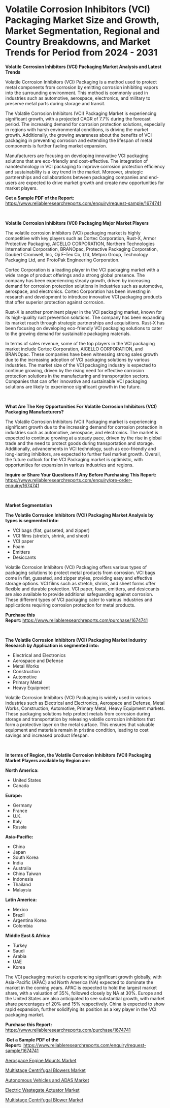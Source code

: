 <p><h1>Volatile Corrosion Inhibitors (VCI) Packaging Market Size and Growth, Market Segmentation, Regional and Country Breakdowns, and Market Trends for Period from 2024 -  2031</h1></p><p><strong>Volatile Corrosion Inhibitors (VCI) Packaging Market Analysis and Latest Trends</strong></p>
<p><p>Volatile Corrosion Inhibitors (VCI) Packaging is a method used to protect metal components from corrosion by emitting corrosion inhibiting vapors into the surrounding environment. This method is commonly used in industries such as automotive, aerospace, electronics, and military to preserve metal parts during storage and transit.</p><p>The Volatile Corrosion Inhibitors (VCI) Packaging Market is experiencing significant growth, with a projected CAGR of 7.7% during the forecast period. The increasing demand for corrosion protection solutions, especially in regions with harsh environmental conditions, is driving the market growth. Additionally, the growing awareness about the benefits of VCI packaging in preventing corrosion and extending the lifespan of metal components is further fueling market expansion.</p><p>Manufacturers are focusing on developing innovative VCI packaging solutions that are eco-friendly and cost-effective. The integration of nanotechnology in VCI packaging to improve corrosion protection efficiency and sustainability is a key trend in the market. Moreover, strategic partnerships and collaborations between packaging companies and end-users are expected to drive market growth and create new opportunities for market players.</p></p>
<p><strong>Get a Sample PDF of the Report:&nbsp;</strong> <a href="https://www.reliableresearchreports.com/enquiry/request-sample/1674741">https://www.reliableresearchreports.com/enquiry/request-sample/1674741</a></p>
<p>&nbsp;</p>
<p><strong>Volatile Corrosion Inhibitors (VCI) Packaging Major Market Players</strong></p>
<p><p>The volatile corrosion inhibitors (VCI) packaging market is highly competitive with key players such as Cortec Corporation, Rust-X, Armor Protective Packaging, AICELLO CORPORATION, Northern Technologies International Corporation, BRANOpac, Protective Packaging Corporation, Daubert Cromwell, Inc, Oji F-Tex Co, Ltd, Metpro Group, Technology Packaging Ltd, and ProtoPak Engineering Corporation.</p><p>Cortec Corporation is a leading player in the VCI packaging market with a wide range of product offerings and a strong global presence. The company has been experiencing steady growth, driven by increasing demand for corrosion protection solutions in industries such as automotive, aerospace, and electronics. Cortec Corporation has been investing in research and development to introduce innovative VCI packaging products that offer superior protection against corrosion.</p><p>Rust-X is another prominent player in the VCI packaging market, known for its high-quality rust prevention solutions. The company has been expanding its market reach through strategic partnerships and acquisitions. Rust-X has been focusing on developing eco-friendly VCI packaging solutions to cater to the growing demand for sustainable packaging materials.</p><p>In terms of sales revenue, some of the top players in the VCI packaging market include Cortec Corporation, AICELLO CORPORATION, and BRANOpac. These companies have been witnessing strong sales growth due to the increasing adoption of VCI packaging solutions by various industries. The market size of the VCI packaging industry is expected to continue growing, driven by the rising need for effective corrosion protection solutions in the manufacturing and transportation sectors. Companies that can offer innovative and sustainable VCI packaging solutions are likely to experience significant growth in the future.</p></p>
<p>&nbsp;</p>
<p><strong>What Are The Key Opportunities For Volatile Corrosion Inhibitors (VCI) Packaging Manufacturers?</strong></p>
<p><p>The Volatile Corrosion Inhibitors (VCI) Packaging market is experiencing significant growth due to the increasing demand for corrosion protection in industries such as automotive, aerospace, and electronics. The market is expected to continue growing at a steady pace, driven by the rise in global trade and the need to protect goods during transportation and storage. Additionally, advancements in VCI technology, such as eco-friendly and long-lasting inhibitors, are expected to further fuel market growth. Overall, the future outlook for the VCI Packaging market is optimistic, with opportunities for expansion in various industries and regions.</p></p>
<p><strong>Inquire or Share Your Questions If Any Before Purchasing This Report:</strong> <a href="https://www.reliableresearchreports.com/enquiry/pre-order-enquiry/1674741">https://www.reliableresearchreports.com/enquiry/pre-order-enquiry/1674741</a></p>
<p>&nbsp;</p>
<p><strong>Market Segmentation</strong></p>
<p><strong>The Volatile Corrosion Inhibitors (VCI) Packaging Market Analysis by types is segmented into:</strong></p>
<p><ul><li>VCI bags (flat, gusseted, and zipper)</li><li>VCI films (stretch, shrink, and sheet)</li><li>VCI paper</li><li>Foam</li><li>Emitters</li><li>Desiccants</li></ul></p>
<p><p>Volatile Corrosion Inhibitors (VCI) Packaging offers various types of packaging solutions to protect metal products from corrosion. VCI bags come in flat, gusseted, and zipper styles, providing easy and effective storage options. VCI films such as stretch, shrink, and sheet forms offer flexible and durable protection. VCI paper, foam, emitters, and desiccants are also available to provide additional safeguarding against corrosion. These different types of VCI packaging cater to various industries and applications requiring corrosion protection for metal products.</p></p>
<p><strong>Purchase this Report:&nbsp;</strong><a href="https://www.reliableresearchreports.com/purchase/1674741">https://www.reliableresearchreports.com/purchase/1674741</a></p>
<p>&nbsp;</p>
<p><strong>The Volatile Corrosion Inhibitors (VCI) Packaging Market Industry Research by Application is segmented into:</strong></p>
<p><ul><li>Electrical and Electronics</li><li>Aerospace and Defense</li><li>Metal Works</li><li>Construction</li><li>Automotive</li><li>Primary Metal</li><li>Heavy Equipment</li></ul></p>
<p><p>Volatile Corrosion Inhibitors (VCI) Packaging is widely used in various industries such as Electrical and Electronics, Aerospace and Defense, Metal Works, Construction, Automotive, Primary Metal, Heavy Equipment markets. These packaging solutions help protect metals from corrosion during storage and transportation by releasing volatile corrosion inhibitors that form a protective layer on the metal surface. This ensures that valuable equipment and materials remain in pristine condition, leading to cost savings and increased product lifespan.</p></p>
<p>&nbsp;</p>
<p><strong>In terms of Region, the Volatile Corrosion Inhibitors (VCI) Packaging Market Players available by Region are:</strong></p>
<p>
    <p> <strong> North America: </strong>
        <ul>
            <li>United States</li>
            <li>Canada</li>
        </ul>
        </p> 
    <p> <strong> Europe: </strong>
        <ul>
            <li>Germany</li>
            <li>France</li>
            <li>U.K.</li>
            <li>Italy</li>
            <li>Russia</li>
        </ul>
        </p> 
    <p> <strong> Asia-Pacific: </strong>
        <ul>
            <li>China</li>
            <li>Japan</li>
            <li>South Korea</li>
            <li>India</li>
            <li>Australia</li>
            <li>China Taiwan</li>
            <li>Indonesia</li>
            <li>Thailand</li>
            <li>Malaysia</li>
        </ul>
        </p> 
    <p> <strong> Latin America: </strong>
        <ul>
            <li>Mexico</li>
            <li>Brazil</li>
            <li>Argentina Korea</li>
            <li>Colombia</li>
        </ul>
        </p> 
    <p> <strong> Middle East & Africa: </strong>
        <ul>
            <li>Turkey</li>
            <li>Saudi</li>
            <li>Arabia</li>
            <li>UAE</li>
            <li>Korea</li>
        </ul>
    </p>
    </p>
<p><p>The VCI packaging market is experiencing significant growth globally, with Asia-Pacific (APAC) and North America (NA) expected to dominate the market in the coming years. APAC is expected to hold the largest market share, with a valuation of 35%, followed closely by NA at 30%. Europe and the United States are also anticipated to see substantial growth, with market share percentages of 20% and 15% respectively. China is expected to show rapid expansion, further solidifying its position as a key player in the VCI packaging market.</p></p>
<p><strong>Purchase this Report: </strong><a href="https://www.reliableresearchreports.com/purchase/1674741">https://www.reliableresearchreports.com/purchase/1674741</a></p>
<p>&nbsp;<strong>Get a Sample PDF of the Report:&nbsp;&nbsp;</strong><a href="https://www.reliableresearchreports.com/enquiry/request-sample/1674741">https://www.reliableresearchreports.com/enquiry/request-sample/1674741</a></p>
<p><strong></strong></p>
<p><p><a href="https://github.com/pjcfca/Market-Research-Report-List-1/blob/main/aerospace-engine-mounts-market.md">Aerospace Engine Mounts Market</a></p><p><a href="https://github.com/johnbach50/Market-Research-Report-List-2/blob/main/multistage-centrifugal-blowers-market.md">Multistage Centrifugal Blowers Market</a></p><p><a href="https://issuu.com/reportprime-2/docs/autonomous-vehicles-and-adas-market-size-2030.pptx">Autonomous Vehicles and ADAS Market</a></p><p><a href="https://issuu.com/reportprime-2/docs/electric-wastegate-actuator-market-size-2030.pptx">Electric Wastegate Actuator Market</a></p><p><a href="https://github.com/lylyparadise/Market-Research-Report-List-2/blob/main/multistage-centrifugal-blower-market.md">Multistage Centrifugal Blower Market</a></p></p>